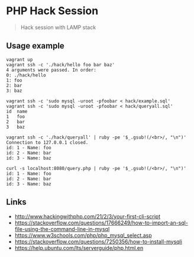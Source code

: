 # PHP Hack Session

> Hack session with LAMP stack

## Usage example

```
vagrant up
vagrant ssh -c './hack/hello foo bar baz'
4 arguments were passed. In order:
0: ./hack/hello
1: foo
2: bar
3: baz
```

```
vagrant ssh -c 'sudo mysql -uroot -pfoobar < hack/example.sql'
vagrant ssh -c 'sudo mysql -uroot -pfoobar < hack/queryall.sql'
id	name
1	foo
2	bar
3	baz
```

```
vagrant ssh -c './hack/queryall' | ruby -pe '$_.gsub!(/<br>/, "\n")'
Connection to 127.0.0.1 closed.
id: 1 - Name: foo
id: 2 - Name: bar
id: 3 - Name: baz
```

```
curl -s localhost:8080/query.php | ruby -pe '$_.gsub!(/<br>/, "\n")'
id: 1 - Name: foo
id: 2 - Name: bar
id: 3 - Name: baz
```

## Links

* http://www.hackingwithphp.com/21/2/3/your-first-cli-script
* https://stackoverflow.com/questions/17666249/how-to-import-an-sql-file-using-the-command-line-in-mysql
* https://www.w3schools.com/php/php_mysql_select.asp
* https://stackoverflow.com/questions/7250356/how-to-install-mysqli
* https://help.ubuntu.com/lts/serverguide/php.html.en